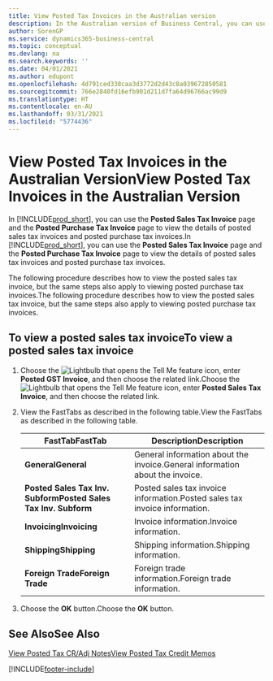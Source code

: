 ```yaml
---
title: View Posted Tax Invoices in the Australian version
description: In the Australian version of Business Central, you can use the Posted Sales Tax Invoice page and the Posted Purchase Tax Invoice page to view the details of posted sales tax invoices and posted purchase tax invoices.
author: SorenGP
ms.service: dynamics365-business-central
ms.topic: conceptual
ms.devlang: na
ms.search.keywords: ''
ms.date: 04/01/2021
ms.author: edupont
ms.openlocfilehash: 4d791ced338caa3d3772d2d43c8a039672850581
ms.sourcegitcommit: 766e2840fd16efb901d211d7fa64d96766ac99d9
ms.translationtype: HT
ms.contentlocale: en-AU
ms.lasthandoff: 03/31/2021
ms.locfileid: "5774436"
---
```

# <a name="view-posted-tax-invoices-in-the-australian-version"></a><span data-ttu-id="d42b3-103">View Posted Tax Invoices in the Australian Version</span><span class="sxs-lookup"><span data-stu-id="d42b3-103">View Posted Tax Invoices in the Australian Version</span></span>

<span data-ttu-id="d42b3-104">In [!INCLUDE[prod_short](../../includes/prod_short.md)], you can use the **Posted Sales Tax Invoice** page and the **Posted Purchase Tax Invoice** page to view the details of posted sales tax invoices and posted purchase tax invoices.</span><span class="sxs-lookup"><span data-stu-id="d42b3-104">In [!INCLUDE[prod_short](../../includes/prod_short.md)], you can use the **Posted Sales Tax Invoice** page and the **Posted Purchase Tax Invoice** page to view the details of posted sales tax invoices and posted purchase tax invoices.</span></span>  

<span data-ttu-id="d42b3-105">The following procedure describes how to view the posted sales tax invoice, but the same steps also apply to viewing posted purchase tax invoices.</span><span class="sxs-lookup"><span data-stu-id="d42b3-105">The following procedure describes how to view the posted sales tax invoice, but the same steps also apply to viewing posted purchase tax invoices.</span></span>  

## <a name="to-view-a-posted-sales-tax-invoice"></a><span data-ttu-id="d42b3-106">To view a posted sales tax invoice</span><span class="sxs-lookup"><span data-stu-id="d42b3-106">To view a posted sales tax invoice</span></span>  

1.  <span data-ttu-id="d42b3-107">Choose the ![Lightbulb that opens the Tell Me feature](../../media/ui-search/search_small.png "Tell me what you want to do") icon, enter **Posted GST Invoice**, and then choose the related link.</span><span class="sxs-lookup"><span data-stu-id="d42b3-107">Choose the ![Lightbulb that opens the Tell Me feature](../../media/ui-search/search_small.png "Tell me what you want to do") icon, enter **Posted Sales Tax Invoice**, and then choose the related link.</span></span>  
2.  <span data-ttu-id="d42b3-108">View the FastTabs as described in the following table.</span><span class="sxs-lookup"><span data-stu-id="d42b3-108">View the FastTabs as described in the following table.</span></span>  

    |<span data-ttu-id="d42b3-109">FastTab</span><span class="sxs-lookup"><span data-stu-id="d42b3-109">FastTab</span></span>|<span data-ttu-id="d42b3-110">Description</span><span class="sxs-lookup"><span data-stu-id="d42b3-110">Description</span></span>|  
    |-------------|---------------------------------------|  
    |<span data-ttu-id="d42b3-111">**General**</span><span class="sxs-lookup"><span data-stu-id="d42b3-111">**General**</span></span>|<span data-ttu-id="d42b3-112">General information about the invoice.</span><span class="sxs-lookup"><span data-stu-id="d42b3-112">General information about the invoice.</span></span>|  
    |<span data-ttu-id="d42b3-113">**Posted Sales Tax Inv. Subform**</span><span class="sxs-lookup"><span data-stu-id="d42b3-113">**Posted Sales Tax Inv. Subform**</span></span>|<span data-ttu-id="d42b3-114">Posted sales tax invoice information.</span><span class="sxs-lookup"><span data-stu-id="d42b3-114">Posted sales tax invoice information.</span></span>|  
    |<span data-ttu-id="d42b3-115">**Invoicing**</span><span class="sxs-lookup"><span data-stu-id="d42b3-115">**Invoicing**</span></span>|<span data-ttu-id="d42b3-116">Invoice information.</span><span class="sxs-lookup"><span data-stu-id="d42b3-116">Invoice information.</span></span>|  
    |<span data-ttu-id="d42b3-117">**Shipping**</span><span class="sxs-lookup"><span data-stu-id="d42b3-117">**Shipping**</span></span>|<span data-ttu-id="d42b3-118">Shipping information.</span><span class="sxs-lookup"><span data-stu-id="d42b3-118">Shipping information.</span></span>|  
    |<span data-ttu-id="d42b3-119">**Foreign Trade**</span><span class="sxs-lookup"><span data-stu-id="d42b3-119">**Foreign Trade**</span></span>|<span data-ttu-id="d42b3-120">Foreign trade information.</span><span class="sxs-lookup"><span data-stu-id="d42b3-120">Foreign trade information.</span></span>|  

3.  <span data-ttu-id="d42b3-121">Choose the **OK** button.</span><span class="sxs-lookup"><span data-stu-id="d42b3-121">Choose the **OK** button.</span></span>  

## <a name="see-also"></a><span data-ttu-id="d42b3-122">See Also</span><span class="sxs-lookup"><span data-stu-id="d42b3-122">See Also</span></span>  
 [<span data-ttu-id="d42b3-123">View Posted Tax CR/Adj Notes</span><span class="sxs-lookup"><span data-stu-id="d42b3-123">View Posted Tax Credit Memos</span></span>](how-to-view-posted-tax-credit-memos.md)


[!INCLUDE[footer-include](../../includes/footer-banner.md)]